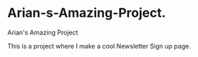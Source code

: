 # Arian-s-Amazing-Project.
Arian's Amazing Project

This is a project where I make a cool Newsletter Sign up page.
